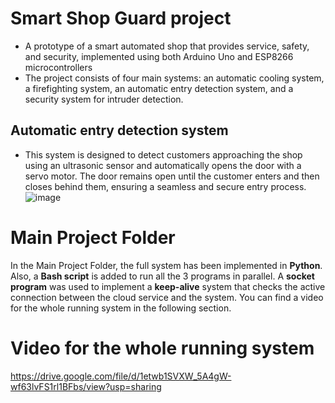 # Smart Shop Guard project
- A prototype of a smart automated shop that provides service, safety, and security, implemented using both Arduino Uno and ESP8266 microcontrollers
- The project consists of four main systems: an automatic cooling system, a firefighting system, an automatic entry detection system, and a security system for intruder detection.

## Automatic entry detection system
- This system is designed to detect customers approaching the shop using an ultrasonic sensor and automatically opens the door with a servo motor. The door remains open until the customer enters and then closes behind them, ensuring a seamless and secure entry process.
![image](https://github.com/user-attachments/assets/f86acbed-ca17-4638-957b-704dc8fc865c)


# Main Project Folder
In the Main Project Folder, the full system has been implemented in **Python**. Also, a **Bash script** is added to run all the 3 programs in parallel. A **socket program** was used to implement a **keep-alive** system that checks the active connection between the cloud service and the system. You can find a video for the whole running system in the following section.

# Video for the whole running system

https://drive.google.com/file/d/1etwb1SVXW_5A4gW-wf63lvFS1rl1BFbs/view?usp=sharing


